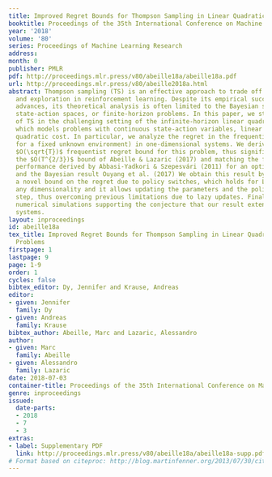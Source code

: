 ```yaml
---
title: Improved Regret Bounds for Thompson Sampling in Linear Quadratic Control Problems
booktitle: Proceedings of the 35th International Conference on Machine Learning
year: '2018'
volume: '80'
series: Proceedings of Machine Learning Research
address: 
month: 0
publisher: PMLR
pdf: http://proceedings.mlr.press/v80/abeille18a/abeille18a.pdf
url: http://proceedings.mlr.press/v80/abeille2018a.html
abstract: Thompson sampling (TS) is an effective approach to trade off exploration
  and exploration in reinforcement learning. Despite its empirical success and recent
  advances, its theoretical analysis is often limited to the Bayesian setting, finite
  state-action spaces, or finite-horizon problems. In this paper, we study an instance
  of TS in the challenging setting of the infinite-horizon linear quadratic (LQ) control,
  which models problems with continuous state-action variables, linear dynamics, and
  quadratic cost. In particular, we analyze the regret in the frequentist sense (i.e.,
  for a fixed unknown environment) in one-dimensional systems. We derive the first
  $O(\sqrt{T})$ frequentist regret bound for this problem, thus significantly improving
  the $O(T^{2/3})$ bound of Abeille & Lazaric (2017) and matching the frequentist
  performance derived by Abbasi-Yadkori & Szepesvári (2011) for an optimistic approach
  and the Bayesian result Ouyang et al. (2017) We obtain this result by developing
  a novel bound on the regret due to policy switches, which holds for LQ systems of
  any dimensionality and it allows updating the parameters and the policy at each
  step, thus overcoming previous limitations due to lazy updates. Finally, we report
  numerical simulations supporting the conjecture that our result extends to multi-dimensional
  systems.
layout: inproceedings
id: abeille18a
tex_title: Improved Regret Bounds for Thompson Sampling in Linear Quadratic Control
  Problems
firstpage: 1
lastpage: 9
page: 1-9
order: 1
cycles: false
bibtex_editor: Dy, Jennifer and Krause, Andreas
editor:
- given: Jennifer
  family: Dy
- given: Andreas
  family: Krause
bibtex_author: Abeille, Marc and Lazaric, Alessandro
author:
- given: Marc
  family: Abeille
- given: Alessandro
  family: Lazaric
date: 2018-07-03
container-title: Proceedings of the 35th International Conference on Machine Learning
genre: inproceedings
issued:
  date-parts:
  - 2018
  - 7
  - 3
extras:
- label: Supplementary PDF
  link: http://proceedings.mlr.press/v80/abeille18a/abeille18a-supp.pdf
# Format based on citeproc: http://blog.martinfenner.org/2013/07/30/citeproc-yaml-for-bibliographies/
---
```

